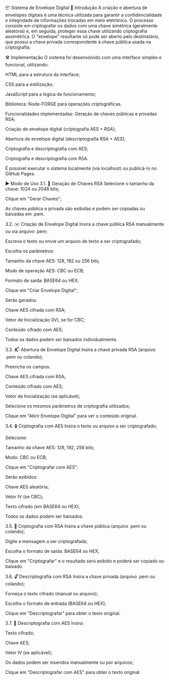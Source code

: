 📦 Sistema de Envelope Digital
🔐 Introdução
A criação e abertura de envelopes digitais é uma técnica utilizada para garantir a confidencialidade e integridade de informações trocadas em meio eletrônico. O processo consiste em criptografar os dados com uma chave simétrica (geralmente aleatória) e, em seguida, proteger essa chave utilizando criptografia assimétrica. O "envelope" resultante só pode ser aberto pelo destinatário, que possui a chave privada correspondente à chave pública usada na criptografia.

🛠️ Implementação
O sistema foi desenvolvido com uma interface simples e funcional, utilizando:

HTML para a estrutura da interface;

CSS para a estilização;

JavaScript para a lógica de funcionamento;

Biblioteca: Node-FORGE para operações criptográficas.

Funcionalidades implementadas:
Geração de chaves públicas e privadas RSA;

Criação de envelope digital (criptografia AES + RSA);

Abertura de envelope digital (descriptografia RSA + AES);

Criptografia e descriptografia com AES;

Criptografia e descriptografia com RSA.

É possível executar o sistema localmente (via localhost) ou publicá-lo no GitHub Pages.

▶️ Modo de Uso
3.1. 🔑 Geração de Chaves RSA
Selecione o tamanho da chave: 1024 ou 2048 bits;

Clique em "Gerar Chaves";

As chaves pública e privada são exibidas e podem ser copiadas ou baixadas em .pem.

3.2. ✉️ Criação de Envelope Digital
Insira a chave pública RSA manualmente ou via arquivo .pem;

Escreva o texto ou envie um arquivo de texto a ser criptografado;

Escolha os parâmetros:

Tamanho da chave AES: 128, 192 ou 256 bits;

Modo de operação AES: CBC ou ECB;

Formato de saída: BASE64 ou HEX;

Clique em "Criar Envelope Digital";

Serão gerados:

Chave AES cifrada com RSA;

Vetor de Inicialização (IV), se for CBC;

Conteúdo cifrado com AES;

Todos os dados podem ser baixados individualmente.

3.3. 📬 Abertura de Envelope Digital
Insira a chave privada RSA (arquivo .pem ou colando);

Preencha os campos:

Chave AES cifrada com RSA;

Conteúdo cifrado com AES;

Vetor de Inicialização (se aplicável);

Selecione os mesmos parâmetros de criptografia utilizados;

Clique em "Abrir Envelope Digital" para ver o conteúdo original.

3.4. 🔒 Criptografia com AES
Insira o texto ou arquivo a ser criptografado;

Selecione:

Tamanho da chave AES: 128, 192, 256 bits;

Modo: CBC ou ECB;

Clique em "Criptografar com AES";

Serão exibidos:

Chave AES aleatória;

Vetor IV (se CBC);

Texto cifrado (em BASE64 ou HEX);

Todos os dados podem ser baixados.

3.5. 🔐 Criptografia com RSA
Insira a chave pública (arquivo .pem ou colando);

Digite a mensagem a ser criptografada;

Escolha o formato de saída: BASE64 ou HEX;

Clique em "Criptografar" e o resultado será exibido e poderá ser copiado ou baixado.

3.6. 🔓 Descriptografia com RSA
Insira a chave privada (arquivo .pem ou colando);

Forneça o texto cifrado (manual ou arquivo);

Escolha o formato de entrada (BASE64 ou HEX);

Clique em "Descriptografar" para obter o texto original.

3.7. 🧩 Descriptografia com AES
Insira:

Texto cifrado;

Chave AES;

Vetor IV (se aplicável);

Os dados podem ser inseridos manualmente ou por arquivos;

Clique em "Descriptografar com AES" para obter o texto original.

